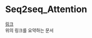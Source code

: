# Seq2seq_Attention
[링크](https://nlpinkorean.github.io/visualizing-neural-machine-translation-mechanics-of-seq2seq-models-with-attention/)  
위의 링크를 요약하는 문서

